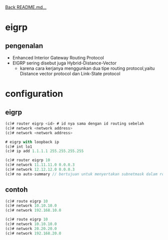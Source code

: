 <a href="../../README.md#back">Back README.md...</a>

# eigrp
## pengenalan
- Enhanced Interior Gateway Routing Protocol
- EIGRP sering disebut juga Hybrid-Distance-Vector
    - karena cara kerjanya menggunkan dua tipe  routing protocol,yaitu Distance vector protocol dan Link-State protocol

# configuration
## eigrp
```js
(c)# router eigrp <id> # id nya sama dengan id routing sebelah
(c)# network <network address>
(c)# network <network address>

# eigrp with loopback ip
(c)# int lo1
(c)# ip add 1.1.1.1 255.255.255.255

(c)# router eigrp 10
(c)# network 11.11.11.0 0.0.0.3
(c)# network 12.12.12.0 0.0.0.3
(c)# no auto-summary // bertujuan untuk menyertakan subnetmask dalam routing EIGRP. Sekarang lakukan tes ping dan traceroute ke router jogja.
```

## contoh
```js
(c)# route eigrp 10
(c)# network 10.10.10.0
(c)# network 192.168.10.0

(c)# route eigrp 10
(c)# network 10.10.10.0
(c)# network 20.20.20.0
(c)# network 192.168.20.0
```